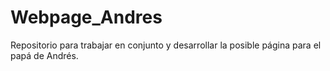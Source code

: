 # Webpage_Andres
Repositorio para trabajar en conjunto y desarrollar la posible página para el papá de Andrés.


